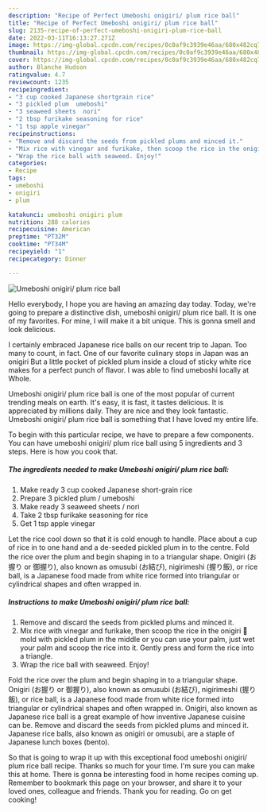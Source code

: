 ```yaml
---
description: "Recipe of Perfect Umeboshi onigiri/ plum rice ball"
title: "Recipe of Perfect Umeboshi onigiri/ plum rice ball"
slug: 2135-recipe-of-perfect-umeboshi-onigiri-plum-rice-ball
date: 2022-03-11T16:13:27.271Z
image: https://img-global.cpcdn.com/recipes/0c0af9c3939e46aa/680x482cq70/umeboshi-onigiri-plum-rice-ball-recipe-main-photo.jpg
thumbnail: https://img-global.cpcdn.com/recipes/0c0af9c3939e46aa/680x482cq70/umeboshi-onigiri-plum-rice-ball-recipe-main-photo.jpg
cover: https://img-global.cpcdn.com/recipes/0c0af9c3939e46aa/680x482cq70/umeboshi-onigiri-plum-rice-ball-recipe-main-photo.jpg
author: Blanche Hudson
ratingvalue: 4.7
reviewcount: 1235
recipeingredient:
- "3 cup cooked Japanese shortgrain rice"
- "3 pickled plum  umeboshi"
- "3 seaweed sheets  nori"
- "2 tbsp furikake seasoning for rice"
- "1 tsp apple vinegar"
recipeinstructions:
- "Remove and discard the seeds from pickled plums and minced it."
- "Mix rice with vinegar and furikake, then scoop the rice in the onigiri 🍙 mold with pickled plum in the middle or you can use your palm, just wet your palm and scoop the rice into it. Gently press and form the rice into a triangle."
- "Wrap the rice ball with seaweed. Enjoy!"
categories:
- Recipe
tags:
- umeboshi
- onigiri
- plum

katakunci: umeboshi onigiri plum 
nutrition: 288 calories
recipecuisine: American
preptime: "PT32M"
cooktime: "PT34M"
recipeyield: "1"
recipecategory: Dinner

---
```



![Umeboshi onigiri/ plum rice ball](https://img-global.cpcdn.com/recipes/0c0af9c3939e46aa/680x482cq70/umeboshi-onigiri-plum-rice-ball-recipe-main-photo.jpg)

Hello everybody, I hope you are having an amazing day today. Today, we're going to prepare a distinctive dish, umeboshi onigiri/ plum rice ball. It is one of my favorites. For mine, I will make it a bit unique. This is gonna smell and look delicious.

I certainly embraced Japanese rice balls on our recent trip to Japan. Too many to count, in fact. One of our favorite culinary stops in Japan was an onigiri But a little pocket of pickled plum inside a cloud of sticky white rice makes for a perfect punch of flavor. I was able to find umeboshi locally at Whole.

Umeboshi onigiri/ plum rice ball is one of the most popular of current trending meals on earth. It's easy, it is fast, it tastes delicious. It is appreciated by millions daily. They are nice and they look fantastic. Umeboshi onigiri/ plum rice ball is something that I have loved my entire life.


To begin with this particular recipe, we have to prepare a few components. You can have umeboshi onigiri/ plum rice ball using 5 ingredients and 3 steps. Here is how you cook that.

<!--inarticleads1-->

##### The ingredients needed to make Umeboshi onigiri/ plum rice ball:

1. Make ready 3 cup cooked Japanese short-grain rice
1. Prepare 3 pickled plum / umeboshi
1. Make ready 3 seaweed sheets / nori
1. Take 2 tbsp furikake seasoning for rice
1. Get 1 tsp apple vinegar


Let the rice cool down so that it is cold enough to handle. Place about a cup of rice in to one hand and a de-seeded pickled plum in to the centre. Fold the rice over the plum and begin shaping in to a triangular shape. Onigiri (お握り or 御握り), also known as omusubi (お結び), nigirimeshi (握り飯), or rice ball, is a Japanese food made from white rice formed into triangular or cylindrical shapes and often wrapped in. 

<!--inarticleads2-->

##### Instructions to make Umeboshi onigiri/ plum rice ball:

1. Remove and discard the seeds from pickled plums and minced it.
1. Mix rice with vinegar and furikake, then scoop the rice in the onigiri 🍙 mold with pickled plum in the middle or you can use your palm, just wet your palm and scoop the rice into it. Gently press and form the rice into a triangle.
1. Wrap the rice ball with seaweed. Enjoy!


Fold the rice over the plum and begin shaping in to a triangular shape. Onigiri (お握り or 御握り), also known as omusubi (お結び), nigirimeshi (握り飯), or rice ball, is a Japanese food made from white rice formed into triangular or cylindrical shapes and often wrapped in. Onigiri, also known as Japanese rice ball is a great example of how inventive Japanese cuisine can be. Remove and discard the seeds from pickled plums and minced it. Japanese rice balls, also known as onigiri or omusubi, are a staple of Japanese lunch boxes (bento). 

So that is going to wrap it up with this exceptional food umeboshi onigiri/ plum rice ball recipe. Thanks so much for your time. I'm sure you can make this at home. There is gonna be interesting food in home recipes coming up. Remember to bookmark this page on your browser, and share it to your loved ones, colleague and friends. Thank you for reading. Go on get cooking!
